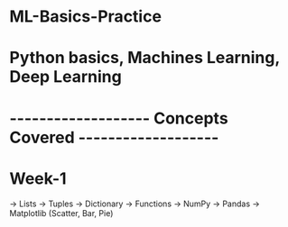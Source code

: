 # ML-Basics-Practice
# Python basics, Machines Learning, Deep Learning

# ------------------- Concepts Covered -------------------
# Week-1
-> Lists
-> Tuples
-> Dictionary
-> Functions
-> NumPy
-> Pandas
-> Matplotlib (Scatter, Bar, Pie)
